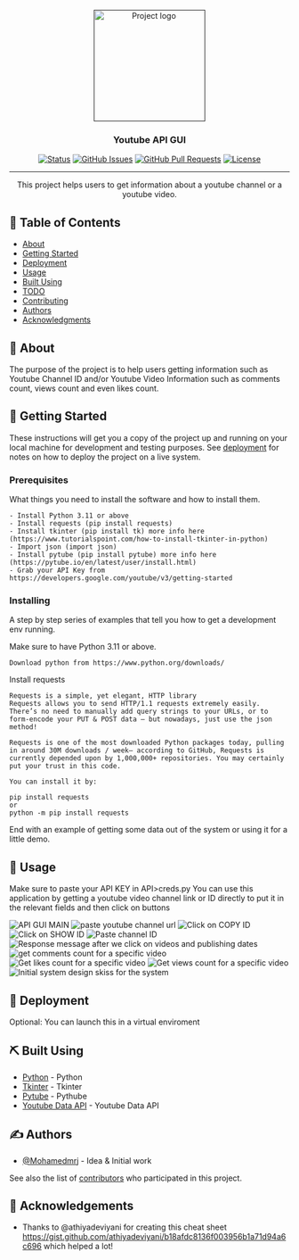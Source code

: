 <p align="center">
  <a href="" rel="noopener">
 <img width=200px height=200px src="[https://i.imgur.com/6wj0hh6.jpg](https://appmaster.io/api/_files/PqV7MuNwv89GrZvBd4LNNK/download/)" alt="Project logo"></a>
</p>

<h3 align="center">Youtube API GUI</h3>

<div align="center">

[![Status](https://img.shields.io/badge/status-active-success.svg)]()
[![GitHub Issues](https://img.shields.io/github/issues/kylelobo/The-Documentation-Compendium.svg)](https://github.com/kylelobo/The-Documentation-Compendium/issues)
[![GitHub Pull Requests](https://img.shields.io/github/issues-pr/kylelobo/The-Documentation-Compendium.svg)](https://github.com/kylelobo/The-Documentation-Compendium/pulls)
[![License](https://img.shields.io/badge/license-MIT-blue.svg)](/LICENSE)

</div>

---

<p align="center"> This project helps users to get information about a youtube channel or a youtube video.
    <br> 
</p>

## 📝 Table of Contents

- [About](#about)
- [Getting Started](#getting_started)
- [Deployment](#deployment)
- [Usage](#usage)
- [Built Using](#built_using)
- [TODO](../TODO.md)
- [Contributing](../CONTRIBUTING.md)
- [Authors](#authors)
- [Acknowledgments](#acknowledgement)

## 🧐 About <a name = "about"></a>

The purpose of the project is to help users getting information such as Youtube Channel ID and/or Youtube Video Information such as comments count, views count and even likes count. 

## 🏁 Getting Started <a name = "getting_started"></a>

These instructions will get you a copy of the project up and running on your local machine for development and testing purposes. See [deployment](#deployment) for notes on how to deploy the project on a live system.

### Prerequisites

What things you need to install the software and how to install them.

```
- Install Python 3.11 or above
- Install requests (pip install requests)
- Install tkinter (pip install tk) more info here (https://www.tutorialspoint.com/how-to-install-tkinter-in-python)
- Import json (import json)
- Install pytube (pip install pytube) more info here (https://pytube.io/en/latest/user/install.html)
- Grab your API Key from https://developers.google.com/youtube/v3/getting-started 
```

### Installing

A step by step series of examples that tell you how to get a development env running.

Make sure to have Python 3.11 or above.

```
Download python from https://www.python.org/downloads/
```

Install requests

```
Requests is a simple, yet elegant, HTTP library
Requests allows you to send HTTP/1.1 requests extremely easily. There’s no need to manually add query strings to your URLs, or to form-encode your PUT & POST data — but nowadays, just use the json method!

Requests is one of the most downloaded Python packages today, pulling in around 30M downloads / week— according to GitHub, Requests is currently depended upon by 1,000,000+ repositories. You may certainly put your trust in this code.

You can install it by:

pip install requests
or 
python -m pip install requests
```

End with an example of getting some data out of the system or using it for a little demo.


## 🎈 Usage <a name="usage"></a>

Make sure to paste your API KEY in API>creds.py
You can use this application by getting a youtube video channel link or ID directly to put it in the relevant fields and then click on buttons

![API GUI MAIN](image.png)
![paste youtube channel url](image-1.png)
![Click on COPY ID](image-2.png)
![Click on SHOW ID](image-3.png)
![Paste channel ID](image-4.png)
![Response message after we click on videos and publishing dates](image-5.png)
![get comments count for a specific video](image-6.png)
![Get likes count for a specific video](image-7.png)
![Get views count for a specific video](image-8.png)
![Initial system design skiss for the system](image-9.png)


## 🚀 Deployment <a name = "deployment"></a>

Optional: You can launch this in a virtual enviroment

## ⛏️ Built Using <a name = "built_using"></a>

- [Python](https://www.python.org//) - Python
- [Tkinter](https://docs.python.org/3/library/tkinter.html) - Tkinter
- [Pytube](https://pytube.io/en/latest/) - Pythube
- [Youtube Data API](https://developers.google.com/youtube/v3/docs/search/list) - Youtube Data API

## ✍️ Authors <a name = "authors"></a>

- [@Mohamedmrj](https://github.com/MohamedMrj) - Idea & Initial work

See also the list of [contributors](https://github.com/MohamedMrj/) who participated in this project.

## 🎉 Acknowledgements <a name = "acknowledgement"></a>

- Thanks to @athiyadeviyani for creating this cheat sheet https://gist.github.com/athiyadeviyani/b18afdc8136f003956b1a71d94a6c696 which helped a lot!
